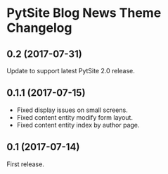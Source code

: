 # PytSite Blog News Theme Changelog

## 0.2 (2017-07-31)
Update to support latest PytSite 2.0 release.


## 0.1.1 (2017-07-15)
- Fixed display issues on small screens.
- Fixed content entity modify form layout.
- Fixed content entity index by author page.


## 0.1 (2017-07-14)
First release.
